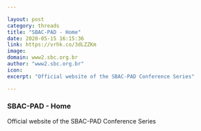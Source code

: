 ```yaml
---

layout: post
category: threads
title: "SBAC-PAD - Home"
date: 2020-05-15 16:15:36
link: https://vrhk.co/3dLZZKm
image: 
domain: www2.sbc.org.br
author: "www2.sbc.org.br"
icon: 
excerpt: "Official website of the SBAC-PAD Conference Series"

---
```


### SBAC-PAD - Home

Official website of the SBAC-PAD Conference Series